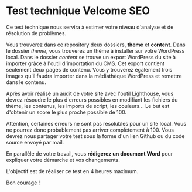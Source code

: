 # Test technique Velcome SEO
Ce test technique nous servira à estimer votre niveau d'analyse et de résolution de problèmes.

Vous trouverez dans ce repository deux dossiers, **theme** et **content**.
Dans le dossier *theme*, vous trouverez un thème à installer sur votre WordPress local.
Dans le dossier *content* se trouve un export WordPress du site à importer grâce à l'outil d'importation du CMS. Cet export contient seulement deux pages de contenu. Vous y trouverez également trois images qu'il faudra importer dans la médiathèque WordPress et remettre dans le contenu. 

Après avoir réalisé un audit de votre site avec l'outil Lighthouse, vous devrez résoudre le plus d'erreurs possibles en modifiant les fichiers du thème, les contenus, les imports de script, les couleurs... Le but est d'obtenir un score le plus proche possible de 100. 

Attention, certaines erreurs ne sont pas résolubles pour un site local. Vous ne pourrez donc probablement pas arriver complètement à 100. Vous devrez nous partager votre test sous la forme d'un lien Github ou du code source envoyé par mail.

En parallèle de votre travail, vous **rédigerez un document Word** pour expliquer votre démarche et vos changements.

L'objectif est de réaliser ce test en 4 heures maximum.

Bon courage !
